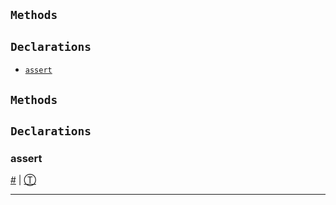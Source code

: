 ## `Methods`

## `Declarations`
* [`assert`][0]

## `Methods`

## `Declarations`

### assert

[\#][0] | [Ⓣ][1]



---


[0]: #assert
[1]: #declarations